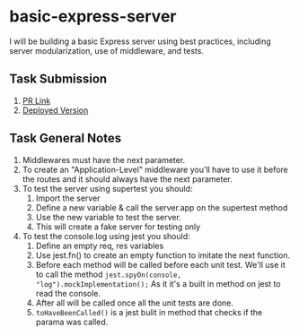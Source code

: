 # basic-express-server

I will be building a basic Express server using best practices, including server modularization, use of middleware, and tests.

## Task Submission

1. [PR Link](https://github.com/karamalqinneh/basic-express-server/pull/4)
2. [Deployed Version](https://karam-basic-express-server.herokuapp.com/)

## Task General Notes

1. Middlewares must have the next parameter.
2. To create an "Application-Level" middleware you'll have to use it before the routes and it should always have the next parameter.
3. To test the server using supertest you should:
   1. Import the server
   2. Define a new variable & call the server.app on the supertest method
   3. Use the new variable to test the server.
   4. This will create a fake server for testing only
4. To test the console.log using jest you should:
   1. Define an empty req, res variables
   2. Use jest.fn() to create an empty function to imitate the next function.
   3. Before each method will be called before each unit test. We'll use it to call the method `jest.spyOn(console, "log").mockImplementation();` As it it's a built in method on jest to read the console.
   4. After all will be called once all the unit tests are done.
   5. `toHaveBeenCalled()` is a jest bulit in method that checks if the parama was called.
